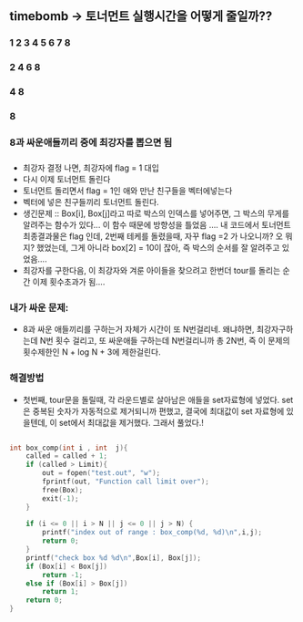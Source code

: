 ## timebomb -> 토너먼트 실행시간을 어떻게 줄일까??


### 1	2	3	4	5	6	7	8
### 2		    4		   6		   8

###		4			8
###			8

### 8과 싸운애들끼리 중에 최강자를 뽑으면 됨 

###
*	최강자 결정 나면, 최강자에 flag = 1 대입
*	다시 이제 토너먼트 돌린다 
*	토너먼트 돌리면서 flag = 1인 애와 만난 친구들을 벡터에넣는다
*	벡터에 넣은 친구들끼리 토너먼트 돌린다. 
* 생긴문제 :: Box[i], Box[j]라고 따로 박스의 인덱스를 넣어주면, 그 박스의 무게를 알려주는 함수가 있다... 이 함수 때문에 방향성을 틀었음 .... 내 코드에서 토너먼트 최종결과물은 flag 인데, 2번째 테케를 돌렸을때, 자꾸 flag =2 가 나오니까? 오 뭐지? 했었는데, 그게 아니라 box[2] = 10이 잖아, 즉 박스의 순서를 잘 알려주고 있었음.... 
*   최강자를 구한다음, 이 최강자와 겨룬 아이들을 찾으려고 한번더 tour를 돌리는 순간 이제 횟수초과가 됨.... 

### 내가 싸운 문제:
* 8과 싸운 애들끼리를 구하는거 자체가 시간이 또 N번걸리네. 왜냐하면, 최강자구하는데 N번 횟수 걸리고, 또 싸운애들 구하는데 N번걸리니까 총 2N번, 즉 이 문제의 횟수제한인 N + log N + 3에 제한걸린다.

### 해결방법
* 첫번째, tour문을 돌릴때, 각 라운드별로 살아남은 애들을 set자료형에 넣었다. set은 중복된 숫자가 자동적으로 제거되니까 편했고, 결국에 최대값이 set 자료형에 있을텐데, 이 set에서 최대값을 제거했다. 그래서 풀었다.!
``` c++

int box_comp(int i , int  j){
    called = called + 1;
    if (called > Limit){
        out = fopen("test.out", "w");
        fprintf(out, "Function call limit over");
        free(Box);
        exit(-1);
    }
    
    if (i <= 0 || i > N || j <= 0 || j > N) {
        printf("index out of range : box_comp(%d, %d)\n",i,j);
        return 0;
    }
    printf("check box %d %d\n",Box[i], Box[j]);
    if (Box[i] < Box[j])
        return -1;
    else if (Box[i] > Box[j])
        return 1;
    return 0;
}
```
